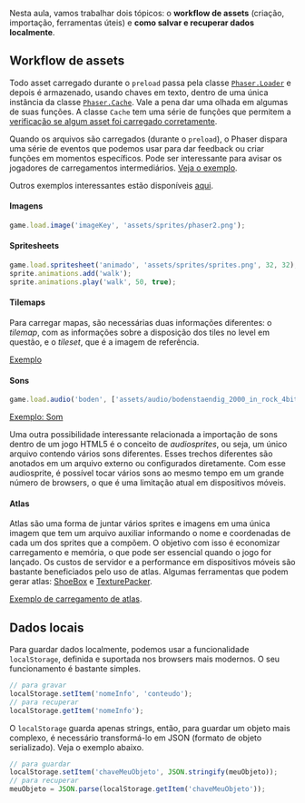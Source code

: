 Nesta aula, vamos trabalhar dois tópicos: o **workflow de assets** (criação, importação, ferramentas úteis) e **como salvar e recuperar dados localmente**.

## Workflow de assets

Todo asset carregado durante o `preload` passa pela classe [`Phaser.Loader`](http://docs.phaser.io/Phaser.Loader.html) e depois é armazenado, usando chaves em texto, dentro de uma única instância da classe [`Phaser.Cache`](http://docs.phaser.io/Phaser.Cache.html). Vale a pena dar uma olhada em algumas de suas funções. A classe `Cache` tem uma série de funções que permitem a [verificação se algum asset foi carregado corretamente](http://examples.phaser.io/_site/view_full.html?d=loader&f=check+cache.js&t=check%20cache).

Quando os arquivos são carregados (durante o `preload`), o Phaser dispara uma série de eventos que podemos usar para dar feedback ou criar funções em momentos específicos. Pode ser interessante para avisar os jogadores de carregamentos intermediários. [Veja o exemplo](http://examples.phaser.io/_site/view_full.html?d=loader&f=load+events.js&t=load%20events).

Outros exemplos interessantes estão disponíveis [aqui](http://phaser.io/examples/v2/category/loader).

#### Imagens

```javascript
game.load.image('imageKey', 'assets/sprites/phaser2.png');
```

#### Spritesheets

```javascript
game.load.spritesheet('animado', 'assets/sprites/sprites.png', 32, 32);
sprite.animations.add('walk');
sprite.animations.play('walk', 50, true);
```

#### Tilemaps

Para carregar mapas, são necessárias duas informações diferentes: o *tilemap*, com as informações sobre a disposição dos tiles no level em questão, e o *tileset*, que é a imagem de referência.

[Exemplo](http://examples.phaser.io/_site/view_full.html?d=loader&f=load+tilemap+json.js&t=load%20tilemap%20json)

#### Sons

```javascript
game.load.audio('boden', ['assets/audio/bodenstaendig_2000_in_rock_4bit.mp3', 'assets/audio/bodenstaendig_2000_in_rock_4bit.ogg']);
```

[Exemplo: Som](http://examples.phaser.io/_site/view_full.html?d=loader&f=load+audio.js&t=load%20audio)

Uma outra possibilidade interessante relacionada a importação de sons dentro de um jogo HTML5 é o conceito de *audiosprites*, ou seja, um único arquivo contendo vários sons diferentes. Esses trechos diferentes são anotados em um arquivo externo ou configurados diretamente. Com esse audiosprite, é possível tocar vários sons ao mesmo tempo em um grande número de browsers, o que é uma limitação atual em dispositivos móveis.

#### Atlas

Atlas são uma forma de juntar vários sprites e imagens em uma única imagem que tem um arquivo auxiliar informando o nome e coordenadas de cada um dos sprites que a compõem. O objetivo com isso é economizar carregamento e memória, o que pode ser essencial quando o jogo for lançado. Os custos de servidor e a performance em dispositivos móveis são bastante beneficiados pelo uso de atlas. Algumas ferramentas que podem gerar atlas: [ShoeBox](http://renderhjs.net/shoebox/) e [TexturePacker](https://www.codeandweb.com/texturepacker).

[Exemplo de carregamento de atlas](http://examples.phaser.io/_site/view_full.html?d=loader&f=load+texture+atlas.js&t=load%20texture%20atlas).

## Dados locais

Para guardar dados localmente, podemos usar a funcionalidade `localStorage`, definida e suportada nos browsers mais modernos. O seu funcionamento é bastante simples.

```javascript
// para gravar
localStorage.setItem('nomeInfo', 'conteudo');
// para recuperar
localStorage.getItem('nomeInfo');
```

O `localStorage` guarda apenas strings, então, para guardar um objeto mais complexo, é necessário transformá-lo em JSON (formato de objeto serializado). Veja o exemplo abaixo.

```javascript
// para guardar
localStorage.setItem('chaveMeuObjeto', JSON.stringify(meuObjeto));
// para recuperar
meuObjeto = JSON.parse(localStorage.getItem('chaveMeuObjeto'));
```